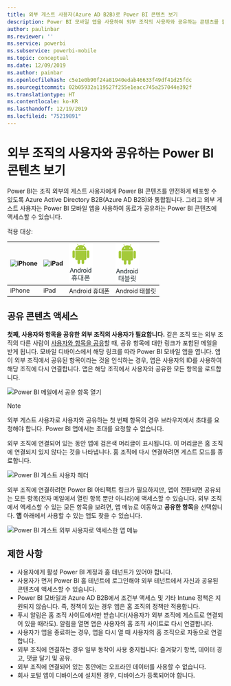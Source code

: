 ```yaml
---
title: 외부 게스트 사용자(Azure AD B2B)로 Power BI 콘텐츠 보기
description: Power BI 모바일 앱을 사용하여 외부 조직의 사용자와 공유하는 콘텐츠를 볼 수 있습니다.
author: paulinbar
ms.reviewer: ''
ms.service: powerbi
ms.subservice: powerbi-mobile
ms.topic: conceptual
ms.date: 12/09/2019
ms.author: painbar
ms.openlocfilehash: c5e1e0b90f24a81940edab46633f49df41d25fdc
ms.sourcegitcommit: 02b05932a119527f255e1eacc745a257044e392f
ms.translationtype: HT
ms.contentlocale: ko-KR
ms.lasthandoff: 12/19/2019
ms.locfileid: "75219891"
---
```

# <a name="view-power-bi-content-shared-with-you-from-an-external-organization"></a>외부 조직의 사용자와 공유하는 Power BI 콘텐츠 보기

Power BI는 조직 외부의 게스트 사용자에게 Power BI 콘텐츠를 안전하게 배포할 수 있도록 Azure Active Directory B2B(Azure AD B2B)와 통합됩니다. 그리고 외부 게스트 사용자는 Power BI 모바일 앱을 사용하여 동료가 공유하는 Power BI 콘텐츠에 액세스할 수 있습니다. 


적용 대상:

| ![iPhone](./media/mobile-app-ssrs-kpis-mobile-on-premises-reports/iphone-logo-50-px.png) | ![iPad](./media/mobile-app-ssrs-kpis-mobile-on-premises-reports/ipad-logo-50-px.png) | ![Android 휴대폰](./media/mobile-app-ssrs-kpis-mobile-on-premises-reports/android-phone-logo-50-px.png) | ![Android 태블릿](./media/mobile-app-ssrs-kpis-mobile-on-premises-reports/android-tablet-logo-50-px.png) |
|:--- |:--- |:--- |:--- |
| iPhone |iPad |Android 휴대폰 |Android 태블릿 |

## <a name="accessing-shared-content"></a>공유 콘텐츠 액세스

**첫째, 사용자와 항목을 공유한 외부 조직의 사용자가 필요합니다.** 같은 조직 또는 외부 조직의 다른 사람이 [사용자와 항목을 공유](../../service-share-dashboards.md)할 때, 공유 항목에 대한 링크가 포함된 메일을 받게 됩니다. 모바일 디바이스에서 해당 링크를 따라 Power BI 모바일 앱을 엽니다. 앱이 외부 조직에서 공유된 항목이라는 것을 인식하는 경우, 앱은 사용자의 ID를 사용하여 해당 조직에 다시 연결합니다. 앱은 해당 조직에서 사용자와 공유한 모든 항목을 로드합니다.

![Power BI 메일에서 공유 항목 열기 ](./media/mobile-apps-b2b/mobile-b2b-open-item-email-new.png)

> [!NOTE]
> 외부 게스트 사용자로 사용자와 공유하는 첫 번째 항목의 경우 브라우저에서 초대를 요청해야 합니다. Power BI 앱에서는 초대를 요청할 수 없습니다.

외부 조직에 연결되어 있는 동안 앱에 검은색 머리글이 표시됩니다. 이 머리글은 홈 조직에 연결되지 있지 않다는 것을 나타냅니다. 홈 조직에 다시 연결하려면 게스트 모드를 종료합니다.

![Power BI 게스트 사용자 헤더](./media/mobile-apps-b2b/mobile-b2b-exit-home-new.png)

외부 조직에 연결하려면 Power BI 아티팩트 링크가 필요하지만, 앱이 전환되면 공유되는 모든 항목(전자 메일에서 열린 항목 뿐만 아니라)에 액세스할 수 있습니다. 외부 조직에서 액세스할 수 있는 모든 항목을 보려면, 앱 메뉴로 이동하고 **공유한 항목**을 선택합니다. **앱** 아래에서 사용할 수 있는 앱도 찾을 수 있습니다.

![Power BI 게스트 외부 사용자로 액세스한 앱 메뉴](./media/mobile-apps-b2b/mobile-b2b-menu-new.png)

## <a name="limitations"></a>제한 사항

- 사용자에게 활성 Power BI 계정과 홈 테넌트가 있어야 합니다.
- 사용자가 먼저 Power BI 홈 테넌트에 로그인해야 외부 테넌트에서 자신과 공유된 콘텐츠에 액세스할 수 있습니다.
- Power BI 모바일과 Azure AD B2B에서 조건부 액세스 및 기타 Intune 정책은 지원되지 않습니다. 즉, 정책이 있는 경우 앱은 홈 조직의 정책만 적용합니다.
- 푸시 알림은 홈 조직 사이트에서만 받습니다(사용자가 외부 조직에 게스트로 연결되어 있을 때라도). 알림을 열면 앱은 사용자의 홈 조직 사이트로 다시 연결합니다.
- 사용자가 앱을 종료하는 경우, 앱을 다시 열 때 사용자의 홈 조직으로 자동으로 연결합니다.
- 외부 조직에 연결하는 경우 일부 동작이 사용 중지됩니다: 즐겨찾기 항목, 데이터 경고, 댓글 달기 및 공유.
- 외부 조직에 연결되어 있는 동안에는 오프라인 데이터를 사용할 수 없습니다.
- 회사 포털 앱이 디바이스에 설치된 경우, 디바이스가 등록되어야 합니다.
